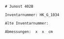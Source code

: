 
            # Junost 402B
    
            Inventarnummer: HK_G_1034
    
            Alte Inventarnummer: 
    
            Abmessungen:  x  x  cm
            